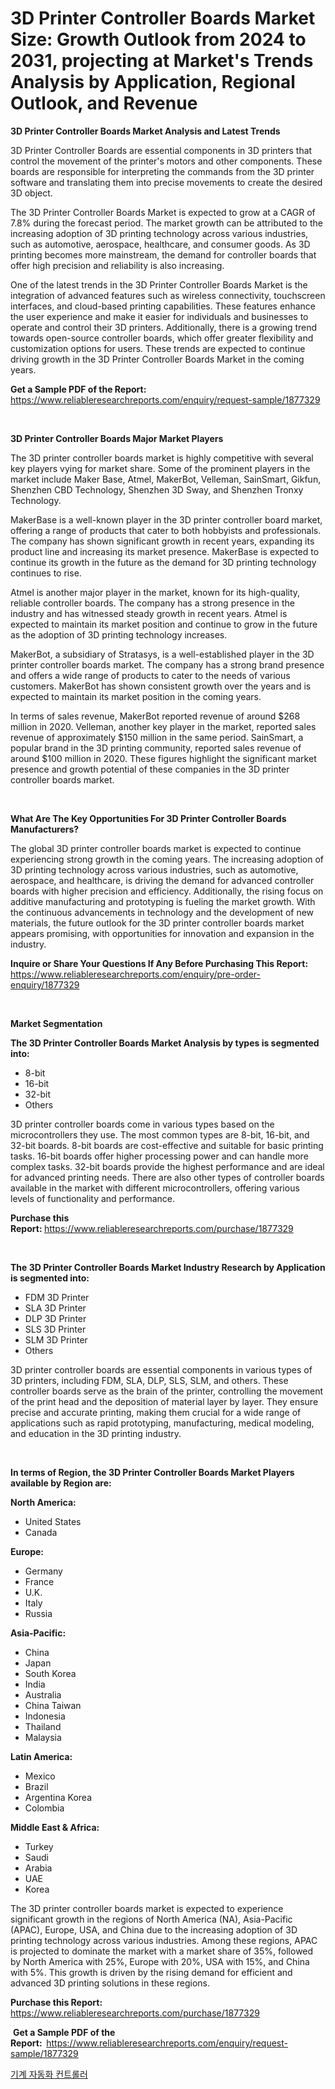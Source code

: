 <p><h1>3D Printer Controller Boards Market Size: Growth Outlook from 2024 to 2031, projecting at Market's Trends Analysis by Application, Regional Outlook, and Revenue</h1></p><p><strong>3D Printer Controller Boards Market Analysis and Latest Trends</strong></p>
<p><p>3D Printer Controller Boards are essential components in 3D printers that control the movement of the printer's motors and other components. These boards are responsible for interpreting the commands from the 3D printer software and translating them into precise movements to create the desired 3D object.</p><p>The 3D Printer Controller Boards Market is expected to grow at a CAGR of 7.8% during the forecast period. The market growth can be attributed to the increasing adoption of 3D printing technology across various industries, such as automotive, aerospace, healthcare, and consumer goods. As 3D printing becomes more mainstream, the demand for controller boards that offer high precision and reliability is also increasing.</p><p>One of the latest trends in the 3D Printer Controller Boards Market is the integration of advanced features such as wireless connectivity, touchscreen interfaces, and cloud-based printing capabilities. These features enhance the user experience and make it easier for individuals and businesses to operate and control their 3D printers. Additionally, there is a growing trend towards open-source controller boards, which offer greater flexibility and customization options for users. These trends are expected to continue driving growth in the 3D Printer Controller Boards Market in the coming years.</p></p>
<p><strong>Get a Sample PDF of the Report:&nbsp;</strong> <a href="https://www.reliableresearchreports.com/enquiry/request-sample/1877329">https://www.reliableresearchreports.com/enquiry/request-sample/1877329</a></p>
<p>&nbsp;</p>
<p><strong>3D Printer Controller Boards Major Market Players</strong></p>
<p><p>The 3D printer controller boards market is highly competitive with several key players vying for market share. Some of the prominent players in the market include Maker Base, Atmel, MakerBot, Velleman, SainSmart, Gikfun, Shenzhen CBD Technology, Shenzhen 3D Sway, and Shenzhen Tronxy Technology.</p><p>MakerBase is a well-known player in the 3D printer controller board market, offering a range of products that cater to both hobbyists and professionals. The company has shown significant growth in recent years, expanding its product line and increasing its market presence. MakerBase is expected to continue its growth in the future as the demand for 3D printing technology continues to rise.</p><p>Atmel is another major player in the market, known for its high-quality, reliable controller boards. The company has a strong presence in the industry and has witnessed steady growth in recent years. Atmel is expected to maintain its market position and continue to grow in the future as the adoption of 3D printing technology increases.</p><p>MakerBot, a subsidiary of Stratasys, is a well-established player in the 3D printer controller boards market. The company has a strong brand presence and offers a wide range of products to cater to the needs of various customers. MakerBot has shown consistent growth over the years and is expected to maintain its market position in the coming years.</p><p>In terms of sales revenue, MakerBot reported revenue of around $268 million in 2020. Velleman, another key player in the market, reported sales revenue of approximately $150 million in the same period. SainSmart, a popular brand in the 3D printing community, reported sales revenue of around $100 million in 2020. These figures highlight the significant market presence and growth potential of these companies in the 3D printer controller boards market.</p></p>
<p>&nbsp;</p>
<p><strong>What Are The Key Opportunities For 3D Printer Controller Boards Manufacturers?</strong></p>
<p><p>The global 3D printer controller boards market is expected to continue experiencing strong growth in the coming years. The increasing adoption of 3D printing technology across various industries, such as automotive, aerospace, and healthcare, is driving the demand for advanced controller boards with higher precision and efficiency. Additionally, the rising focus on additive manufacturing and prototyping is fueling the market growth. With the continuous advancements in technology and the development of new materials, the future outlook for the 3D printer controller boards market appears promising, with opportunities for innovation and expansion in the industry.</p></p>
<p><strong>Inquire or Share Your Questions If Any Before Purchasing This Report:</strong> <a href="https://www.reliableresearchreports.com/enquiry/pre-order-enquiry/1877329">https://www.reliableresearchreports.com/enquiry/pre-order-enquiry/1877329</a></p>
<p>&nbsp;</p>
<p><strong>Market Segmentation</strong></p>
<p><strong>The 3D Printer Controller Boards Market Analysis by types is segmented into:</strong></p>
<p><ul><li>8-bit</li><li>16-bit</li><li>32-bit</li><li>Others</li></ul></p>
<p><p>3D printer controller boards come in various types based on the microcontrollers they use. The most common types are 8-bit, 16-bit, and 32-bit boards. 8-bit boards are cost-effective and suitable for basic printing tasks. 16-bit boards offer higher processing power and can handle more complex tasks. 32-bit boards provide the highest performance and are ideal for advanced printing needs. There are also other types of controller boards available in the market with different microcontrollers, offering various levels of functionality and performance.</p></p>
<p><strong>Purchase this Report:&nbsp;</strong><a href="https://www.reliableresearchreports.com/purchase/1877329">https://www.reliableresearchreports.com/purchase/1877329</a></p>
<p>&nbsp;</p>
<p><strong>The 3D Printer Controller Boards Market Industry Research by Application is segmented into:</strong></p>
<p><ul><li>FDM 3D Printer</li><li>SLA 3D Printer</li><li>DLP 3D Printer</li><li>SLS 3D Printer</li><li>SLM 3D Printer</li><li>Others</li></ul></p>
<p><p>3D printer controller boards are essential components in various types of 3D printers, including FDM, SLA, DLP, SLS, SLM, and others. These controller boards serve as the brain of the printer, controlling the movement of the print head and the deposition of material layer by layer. They ensure precise and accurate printing, making them crucial for a wide range of applications such as rapid prototyping, manufacturing, medical modeling, and education in the 3D printing industry.</p></p>
<p>&nbsp;</p>
<p><strong>In terms of Region, the 3D Printer Controller Boards Market Players available by Region are:</strong></p>
<p>
    <p> <strong> North America: </strong>
        <ul>
            <li>United States</li>
            <li>Canada</li>
        </ul>
        </p> 
    <p> <strong> Europe: </strong>
        <ul>
            <li>Germany</li>
            <li>France</li>
            <li>U.K.</li>
            <li>Italy</li>
            <li>Russia</li>
        </ul>
        </p> 
    <p> <strong> Asia-Pacific: </strong>
        <ul>
            <li>China</li>
            <li>Japan</li>
            <li>South Korea</li>
            <li>India</li>
            <li>Australia</li>
            <li>China Taiwan</li>
            <li>Indonesia</li>
            <li>Thailand</li>
            <li>Malaysia</li>
        </ul>
        </p> 
    <p> <strong> Latin America: </strong>
        <ul>
            <li>Mexico</li>
            <li>Brazil</li>
            <li>Argentina Korea</li>
            <li>Colombia</li>
        </ul>
        </p> 
    <p> <strong> Middle East & Africa: </strong>
        <ul>
            <li>Turkey</li>
            <li>Saudi</li>
            <li>Arabia</li>
            <li>UAE</li>
            <li>Korea</li>
        </ul>
    </p>
    </p>
<p><p>The 3D printer controller boards market is expected to experience significant growth in the regions of North America (NA), Asia-Pacific (APAC), Europe, USA, and China due to the increasing adoption of 3D printing technology across various industries. Among these regions, APAC is projected to dominate the market with a market share of 35%, followed by North America with 25%, Europe with 20%, USA with 15%, and China with 5%. This growth is driven by the rising demand for efficient and advanced 3D printing solutions in these regions.</p></p>
<p><strong>Purchase this Report: </strong><a href="https://www.reliableresearchreports.com/purchase/1877329">https://www.reliableresearchreports.com/purchase/1877329</a></p>
<p>&nbsp;<strong>Get a Sample PDF of the Report:&nbsp;&nbsp;</strong><a href="https://www.reliableresearchreports.com/enquiry/request-sample/1877329">https://www.reliableresearchreports.com/enquiry/request-sample/1877329</a></p>
<p><strong></strong></p>
<p><p><a href="https://github.com/mpodehpw07370073/Market-Research-Report-List-1/blob/main/95609169737.md">기계 자동화 컨트롤러</a></p></p>